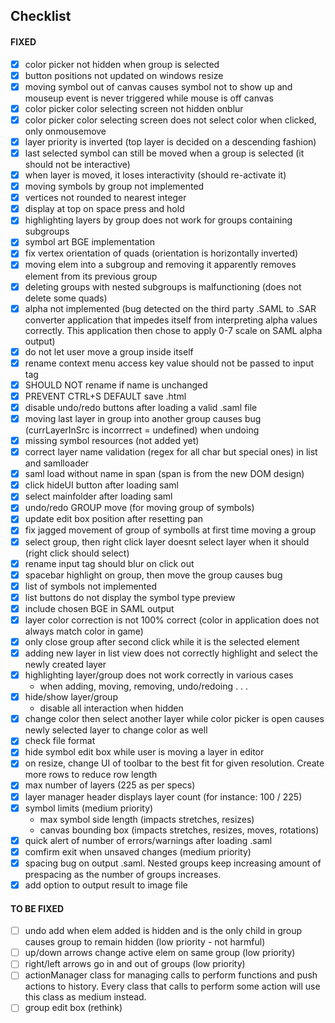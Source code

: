 ## **Checklist**

#### FIXED
- [x] color picker not hidden when group is selected
- [x] button positions not updated on windows resize
- [x] moving symbol out of canvas causes symbol not to show up and mouseup event is never triggered while mouse is off canvas
- [x] color picker color selecting screen not hidden onblur
- [x] color picker color selecting screen does not select color when clicked, only onmousemove
- [x] layer priority is inverted (top layer is decided on a descending fashion)
- [x] last selected symbol can still be moved when a group is selected (it should not be interactive)
- [x] when layer is moved, it loses interactivity (should re-activate it)
- [x] moving symbols by group not implemented
- [x] vertices not rounded to nearest integer
- [x] display at top on space press and hold
- [x] highlighting layers by group does not work for groups containing subgroups
- [x] symbol art BGE implementation
- [x] fix vertex orientation of quads (orientation is horizontally inverted)
- [x] moving elem into a subgroup and removing it apparently removes element from its previous group
- [x] deleting groups with nested subgroups is malfunctioning (does not delete some quads)
- [x] alpha not implemented (bug detected on the third party .SAML to .SAR converter application that impedes itself from interpreting alpha values correctly. This application then chose to apply 0-7 scale on SAML alpha output)
- [x] do not let user move a group inside itself
- [x] rename context menu access key value should not be passed to input tag
- [x] SHOULD NOT rename if name is unchanged
- [x] PREVENT CTRL+S DEFAULT save .html
- [x] disable undo/redo buttons after loading a valid .saml file
- [x] moving last layer in group into another group causes bug (currLayerInSrc is incorrrect = undefined) when undoing
- [x] missing symbol resources (not added yet)
- [x] correct layer name validation (regex for all char but special ones) in list and samlloader
- [x] saml load without name in span (span is from the new DOM design)
- [x] click hideUI button after loading saml
- [x] select mainfolder after loading saml
- [x] undo/redo GROUP move (for moving group of symbols)
- [x] update edit box position after resetting pan
- [x] fix jagged movement of group of symbolls at first time moving a group
- [x] select group, then right click layer doesnt select layer when it should (right click should select)
- [x] rename input tag should blur on click out
- [x] spacebar highlight on group, then move the group causes bug
- [x] list of symbols not implemented
- [x] list buttons do not display the symbol type preview
- [x] include chosen BGE in SAML output
- [x] layer color correction is not 100% correct (color in application does not always match color in game)
- [x] only close group after second click while it is the selected element
- [x] adding new layer in list view does not correctly highlight and select the newly created layer
- [x] highlighting layer/group does not work correctly in various cases
	- when adding, moving, removing, undo/redoing . . .
- [x] hide/show layer/group
	- disable all interaction when hidden
- [x] change color then select another layer while color picker is open causes newly selected layer to change color as well
- [x] check file format
- [x] hide symbol edit box while user is moving a layer in editor
- [x] on resize, change UI of toolbar to the best fit for given resolution. Create more rows to reduce row length
- [x] max number of layers (225 as per specs)
- [x] layer manager header displays layer count (for instance: 100 / 225)
- [x] symbol limits (medium priority)
	- max symbol side length (impacts stretches, resizes)
	- canvas bounding box (impacts stretches, resizes, moves, rotations)
- [x] quick alert of number of errors/warnings after loading .saml
- [x] comfirm exit when unsaved changes (medium priority)
- [x] spacing bug on output .saml. Nested groups keep increasing amount of prespacing as the number of groups increases.
- [x] add option to output result to image file

#### TO BE FIXED
- [ ] undo add when elem added is hidden and is the only child in group causes group to remain hidden (low priority - not harmful)
- [ ] up/down arrows change active elem on same group (low priority)
- [ ] right/left arrows go in and out of groups (low priority)
- [ ] actionManager class for managing calls to perform functions and push actions to history. Every class that calls to perform some action will use this class as medium instead.
- [ ] group edit box (rethink)

